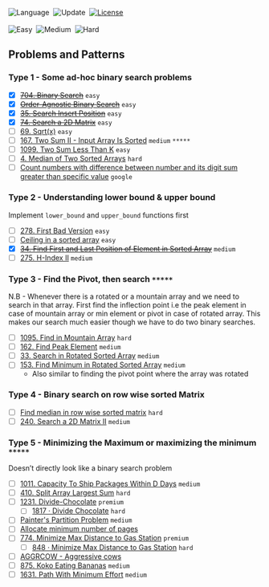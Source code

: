 ![Language](https://img.shields.io/badge/Language-python_3-important)&nbsp;
![Update](https://img.shields.io/badge/Last%20Update-August%2025,%202022-brightgreen)&nbsp;
[![License](https://img.shields.io/badge/License-MIT-informational)](./LICENSE.md)&nbsp;<br><br>
![Easy](https://img.shields.io/badge/Easy-2-success)&nbsp;
![Medium](https://img.shields.io/badge/Medium-1-orange)&nbsp;
![Hard](https://img.shields.io/badge/Hard-0-red)

## Problems and Patterns

### Type 1 - Some ad-hoc binary search problems

- [x] ~~[704. Binary Search](https://leetcode.com/problems/binary-search/)~~ `easy`
- [x] ~~[Order-Agnostic Binary Search](https://www.geeksforgeeks.org/order-agnostic-binary-search/)~~ `easy`
- [x] ~~[35. Search Insert Position](https://leetcode.com/problems/search-insert-position/)~~ `easy`
- [x] ~~[74. Search a 2D Matrix](https://leetcode.com/problems/search-a-2d-matrix/)~~ `easy`
- [ ] [69. Sqrt(x)](https://leetcode.com/problems/sqrtx/) `easy`
- [ ] [167. Two Sum II - Input Array Is Sorted](https://leetcode.com/problems/two-sum-ii-input-array-is-sorted/) `medium` `*****`
- [ ] [1099. Two Sum Less Than K](https://leetcode.com/problems/two-sum-less-than-k/) `easy`
- [ ] [4. Median of Two Sorted Arrays](https://leetcode.com/problems/median-of-two-sorted-arrays/) `hard`
- [ ] [Count numbers with difference between number and its digit sum greater than specific value](https://www.geeksforgeeks.org/count-numbers-difference-number-digit-sum-greater-specific-value/) `google`

### Type 2 - Understanding lower bound & upper bound

Implement `lower_bound` and `upper_bound` functions first

- [ ] [278. First Bad Version](https://leetcode.com/problems/first-bad-version/) `easy`
- [ ] [Ceiling in a sorted array](https://www.geeksforgeeks.org/ceiling-in-a-sorted-array/) `easy`
- [x] ~~[34. Find First and Last Position of Element in Sorted Array](https://leetcode.com/problems/find-first-and-last-position-of-element-in-sorted-array/)~~ `medium`
- [ ] [275. H-Index II](https://leetcode.com/problems/h-index-ii/) `medium`

### Type 3 - Find the Pivot, then search `*****`

N.B - Whenever there is a rotated or a mountain array and we need to search in that array. First find the inflection point i.e the peak element in case of mountain array or min element or pivot in case of rotated array. This makes our search much easier though we have to do two binary searches.

- [ ] [1095. Find in Mountain Array](https://leetcode.com/problems/find-in-mountain-array/) `hard`
- [ ] [162. Find Peak Element](https://leetcode.com/problems/find-peak-element/) `medium`
- [ ] [33. Search in Rotated Sorted Array](https://leetcode.com/problems/search-in-rotated-sorted-array/) `medium`
- [ ] [153. Find Minimum in Rotated Sorted Array](https://leetcode.com/problems/find-minimum-in-rotated-sorted-array/) `medium`
  - Also similar to finding the pivot point where the array was rotated

### Type 4 - Binary search on row wise sorted Matrix

- [ ] [Find median in row wise sorted matrix](https://www.geeksforgeeks.org/find-median-row-wise-sorted-matrix/) `hard`
- [ ] [240. Search a 2D Matrix II](https://leetcode.com/problems/search-a-2d-matrix-ii/) `medium`

### Type 5 - Minimizing the Maximum or maximizing the minimum `*****`

Doesn’t directly look like a binary search problem

- [ ] [1011. Capacity To Ship Packages Within D Days](https://leetcode.com/problems/capacity-to-ship-packages-within-d-days/) `medium`
- [ ] [410. Split Array Largest Sum](https://leetcode.com/problems/split-array-largest-sum/) `hard`
- [ ] [1231. Divide-Chocolate](https://leetcode.com/problems/divide-chocolate/) `premium`
  - [ ] [1817 · Divide Chocolate](https://www.lintcode.com/problem/1817/) `hard`
- [ ] [Painter's Partition Problem](https://www.interviewbit.com/problems/painters-partition-problem/) `medium`
- [ ] [Allocate minimum number of pages](https://www.geeksforgeeks.org/allocate-minimum-number-pages/)
- [ ] [774. Minimize Max Distance to Gas Station](https://leetcode.com/problems/minimize-max-distance-to-gas-station/) `premium`
  - [ ] [848 · Minimize Max Distance to Gas Station](https://www.lintcode.com/problem/848/) `hard`
- [ ] [AGGRCOW - Aggressive cows](https://www.spoj.com/problems/AGGRCOW/)
- [ ] [875. Koko Eating Bananas](https://leetcode.com/problems/koko-eating-bananas/) `medium`
- [ ] [1631. Path With Minimum Effort](https://leetcode.com/problems/path-with-minimum-effort/) `medium`
